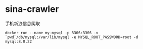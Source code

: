 # sina-crawler
手机新浪信息爬取

```shell script
docker run --name my-mysql -p 3306:3306 -v `pwd`/db/mysql:/var/lib/mysql -e MYSQL_ROOT_PASSWORD=root -d mysql:8.0.22
```